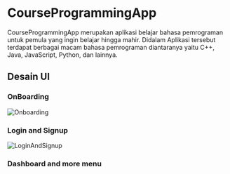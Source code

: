 # CourseProgrammingApp

CourseProgrammingApp merupakan aplikasi belajar bahasa pemrograman untuk pemula yang ingin belajar hingga mahir. Didalam Aplikasi tersebut terdapat berbagai macam bahasa pemrograman diantaranya yaitu C++, Java, JavaScript, Python, dan lainnya.

## Desain UI
### OnBoarding
![Onboarding](https://user-images.githubusercontent.com/92679271/170695206-7c653bd5-e6cd-4455-9012-205a493d7cd2.png)

### Login and Signup
![LoginAndSignup](https://user-images.githubusercontent.com/92679271/170695986-044d0d08-b1d8-4286-947a-1699931cea75.png)

### Dashboard and more menu
